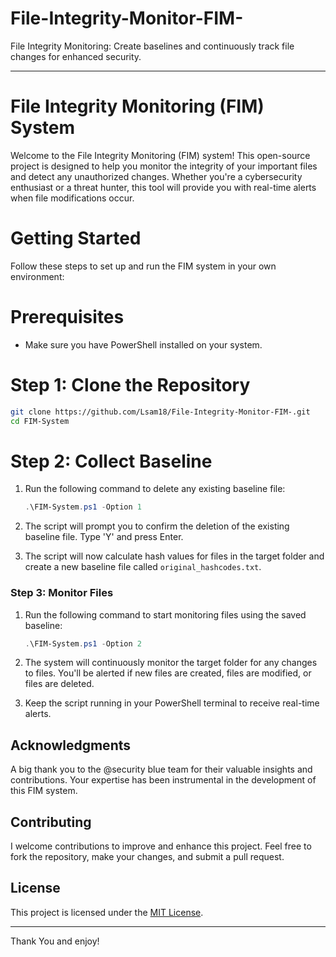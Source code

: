 # File-Integrity-Monitor-FIM-
File Integrity Monitoring: Create baselines and continuously track file changes for enhanced security.

---

# File Integrity Monitoring (FIM) System

Welcome to the File Integrity Monitoring (FIM) system! This open-source project is designed to help you monitor the integrity of your important files and detect any unauthorized changes. Whether you're a cybersecurity enthusiast or a threat hunter, this tool will provide you with real-time alerts when file modifications occur.

# Getting Started

Follow these steps to set up and run the FIM system in your own environment:

# Prerequisites

- Make sure you have PowerShell installed on your system.

# Step 1: Clone the Repository

```bash
git clone https://github.com/Lsam18/File-Integrity-Monitor-FIM-.git
cd FIM-System
```

# Step 2: Collect Baseline

1. Run the following command to delete any existing baseline file:
   ```powershell
   .\FIM-System.ps1 -Option 1
   ```

2. The script will prompt you to confirm the deletion of the existing baseline file. Type 'Y' and press Enter.

3. The script will now calculate hash values for files in the target folder and create a new baseline file called `original_hashcodes.txt`.

### Step 3: Monitor Files

1. Run the following command to start monitoring files using the saved baseline:
   ```powershell
   .\FIM-System.ps1 -Option 2
   ```

2. The system will continuously monitor the target folder for any changes to files. You'll be alerted if new files are created, files are modified, or files are deleted.

3. Keep the script running in your PowerShell terminal to receive real-time alerts.

## Acknowledgments

A big thank you to the @security blue team for their valuable insights and contributions. Your expertise has been instrumental in the development of this FIM system.

## Contributing

I welcome contributions to improve and enhance this project. Feel free to fork the repository, make your changes, and submit a pull request.

## License

This project is licensed under the [MIT License](LICENSE).

---

Thank You and enjoy! 
